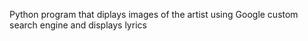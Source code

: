 Python program that diplays images of the artist using Google custom search engine and displays lyrics